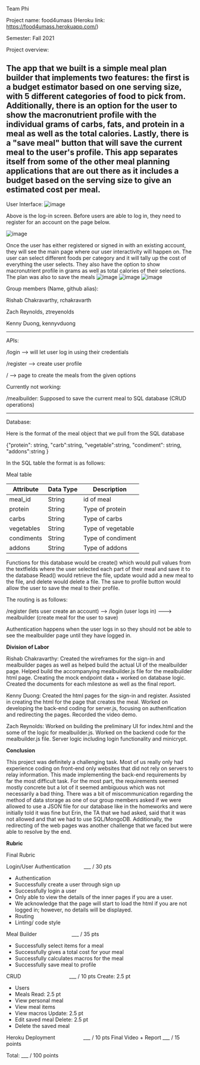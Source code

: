 Team Phi

Project name: food4umass (Heroku link: https://food4umass.herokuapp.com/)

Semester: Fall 2021

Project overview:

The app that we built is a simple meal plan builder that implements two features: the first is a budget 
estimator based on one serving size, with 5 different categories of food to pick from. Additionally,
there is an option for the user to show the macronutrient profile with the individual grams of carbs,
fats, and protein in a meal as well as the total calories. Lastly, there is a "save meal" button that will
save the current meal to the user's profile. This app separates itself from some of the other meal planning 
applications that are out there as it includes a budget based on the serving size to give an estimated cost
per meal.
--------------------------------------------------------------------------------------------------------------------------
User Interface:
![image](https://user-images.githubusercontent.com/60271599/145690911-13d89709-1038-44cd-80ce-ec2a278189e0.png)

Above is the log-in screen. Before users are able to log in, they need to register for an account on the page below.

![image](https://user-images.githubusercontent.com/60271599/145690946-bca85c76-5b9b-4196-8765-3b1e41207827.png)

Once the user has either registered or signed in with an existing account, they will see the main page where our 
user interactivity will happen on. The user can select different foods per category and it will tally up the cost of 
everything the user selects. They also have the option to show macronutrient profile in grams as well as total calories of
their selections. The plan was also to save the meals 
![image](https://user-images.githubusercontent.com/60271599/145691030-4e5c645b-5a7a-46af-8cad-c3b1b50864d8.png)
![image](https://user-images.githubusercontent.com/60271599/145691040-aa9511e3-4132-4f2d-93d3-5419e4d53d1f.png)
![image](https://user-images.githubusercontent.com/60271599/145691224-488b2ff7-9905-4c75-87e0-ef2b67cc501a.png)

Group members (Name, github alias): 

Rishab Chakravarthy, rchakravarth

Zach Reynolds, ztreyenolds

Kenny Duong, kennyvduong

--------------------------------------------------------------------------------------------------------------

APIs:

/login --> will let user log in using their credentials

/register --> create user profile

/ --> page to create the meals from the given options

Currently not working:

/mealbuilder: Supposed to save the current meal to SQL database (CRUD operations)

------------------------------------------------------------------------------------------------------------------

Database: 

Here is the format of the meal object that we pull from the SQL database

{"protein": string, "carb":string, "vegetable":string, "condiment": string, "addons":string }

In the SQL table the format is as follows:

Meal table

| Attribute    | Data Type | Description              |
|--------------|-----------|--------------------------|
| meal_id      | String    | id of meal               |
| protein      | String    | Type of protein          |
| carbs        | String    | Type of carbs            |
| vegetables   | String    | Type of vegetable        |
| condiments   | String    | Type of condiment        |
| addons       | String    | Type of addons           |

Functions for this database would be create() which would pull values from the textfields where the user selected each part of their meal and save it to the database Read() would retrieve the file, update would add a new meal to the file, and delete would delete a file. The save to profile button would allow the user to save the meal to their profile.

The routing is as follows:

/register (lets user create an account) --> /login (user logs in) ---> mealbuilder (create meal for the user to save)

Authentication happens when the user logs in so they should not be able to see the mealbuilder page until they have logged in.

**Division of Labor**

Rishab Chakravarthy: Created the wireframes for the sign-in and mealbuilder pages as well as helped build the actual UI
of the mealbuilder page. Helped build the accompanying mealbuilder.js file for the mealbuilder html page. Creating the mock endpoint data + worked on database logic. Created the documents for each milestone as well as the final report.

Kenny Duong: Created the html pages for the sign-in and register. Assisted in creating the html for the page that creates the meal.  Worked on developing the back-end coding for server.js, focusing on authenification and redirecting the pages. Recorded the video demo.

Zach Reynolds: Worked on building the preliminary UI for index.html and the some of the logic for mealbuilder.js. Worked on the backend code for the mealbuilder.js file. Server logic including login functionality and minicrypt.

**Conclusion**

This project was definitely a challenging task. Most of us really only had experience coding on front-end only websites that did
not rely on servers to relay information. This made implementing the back-end requirements by far the most difficult task. For the 
most part, the requirements seemed mostly concrete but a lot of it seemed ambiguous which was not necessarily a bad thing. There was a bit of miscommunication regarding the method of data storage as one of our group members asked if we were allowed to use a 
JSON file for our database like in the homeworks and were initially told it was fine but Erin, the TA that we had asked, said that 
it was not allowed and that we had to use SQL/MongoDB. Additionally, the redirecting of the web pages was another challenge that we faced but were able to resolve by the end. 

**Rubric**

Final Rubric

Login/User Authentication    ___ / 30 pts
 - Authentication
 - Successfully create a user through sign up
 - Successfully login a user
 - Only able to view the details of the inner pages if you are a user.
 - We acknowledge that the page will start to load the html if you are not logged in; however, no details will be displayed.
 - Routing
 - Linting/ code style

Meal Builder                    ___ / 35 pts
 - Successfully select items for a meal
 - Successfully gives a total cost for your meal
 - Successfully calculates macros for the meal
 - Successfully save meal to profile

CRUD                          ___ / 10 pts
Create: 2.5 pt
 - Users
 - Meals
Read: 2.5 pt
 - View personal meal
 - View meal items
 - View macros
Update: 2.5 pt
 - Edit saved meal
Delete: 2.5 pt
 - Delete the saved meal


Heroku Deployment         ___ / 10 pts
Final Video 	+ Report                 ___ / 15 points

Total: ___ / 100 points


